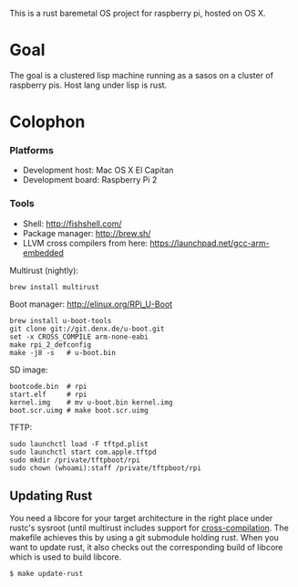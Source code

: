 This is a rust baremetal OS project for raspberry pi, hosted on OS X.

# Goal

The goal is a clustered lisp machine running as a sasos on a cluster of raspberry pis. Host lang under lisp is rust.

# Colophon

### Platforms

* Development host: Mac OS X El Capitan
* Development board: Raspberry Pi 2

### Tools

* Shell: http://fishshell.com/
* Package manager: http://brew.sh/
* LLVM cross compilers from here: https://launchpad.net/gcc-arm-embedded

Multirust (nightly): 

    brew install multirust

Boot manager: http://elinux.org/RPi_U-Boot

    brew install u-boot-tools
    git clone git://git.denx.de/u-boot.git
    set -x CROSS_COMPILE arm-none-eabi
    make rpi_2_defconfig
    make -j8 -s   # u-boot.bin

SD image:

    bootcode.bin  # rpi
    start.elf     # rpi
    kernel.img    # mv u-boot.bin kernel.img
    boot.scr.uimg # make boot.scr.uimg

TFTP:

    sudo launchctl load -F tftpd.plist
    sudo launchctl start com.apple.tftpd
    sudo mkdir /private/tftpboot/rpi
    sudo chown (whoami):staff /private/tftpboot/rpi

## Updating Rust

You need a libcore for your target architecture in the right place under rustc's sysroot (until multirust includes support for [cross-compilation](https://github.com/brson/multirust/pull/112). The makefile achieves this by using a git submodule holding rust. When you want to update rust, it also checks out the corresponding build of libcore which is used to build libcore.    

    $ make update-rust
